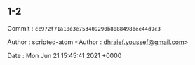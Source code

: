## 1-2 

 Commit : `cc972f71a18e3e753409290b8088498bee44d9c3`

 Author : scripted-atom <Author : dhraief.youssef@gmail.com> 

 Date 	: Mon Jun 21 15:45:41 2021 +0000 

